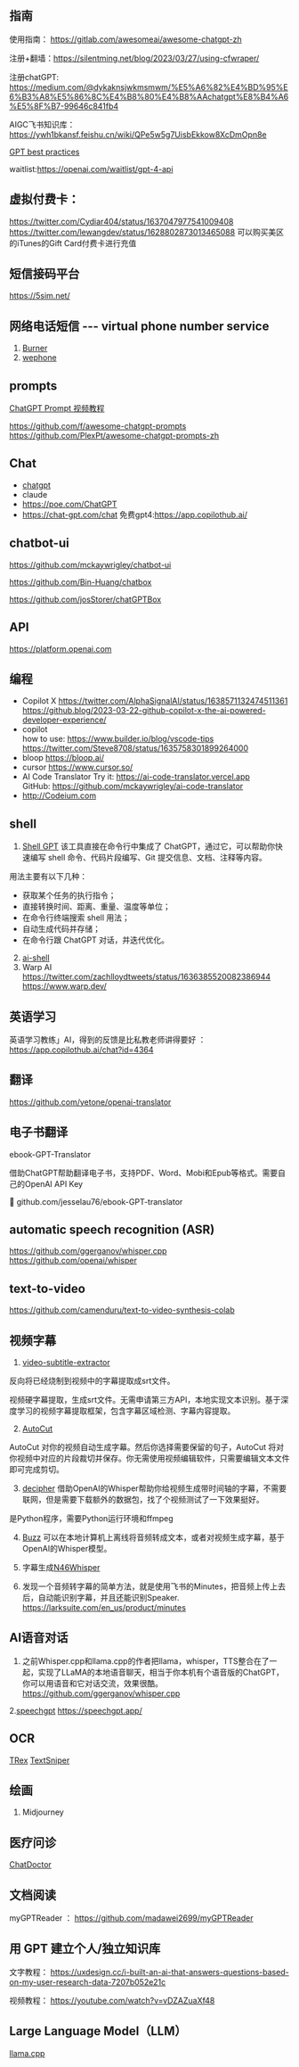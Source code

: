 ## 指南
使用指南： https://gitlab.com/awesomeai/awesome-chatgpt-zh

注册+翻墙：https://silentming.net/blog/2023/03/27/using-cfwraper/

注册chatGPT: https://medium.com/@dykaknsjwkmsmwm/%E5%A6%82%E4%BD%95%E6%B3%A8%E5%86%8C%E4%B8%80%E4%B8%AAchatgpt%E8%B4%A6%E5%8F%B7-99646c841fb4

AIGC飞书知识库： https://ywh1bkansf.feishu.cn/wiki/QPe5w5g7UisbEkkow8XcDmOpn8e

[GPT best practices](https://platform.openai.com/docs/guides/gpt-best-practices)

waitlist:https://openai.com/waitlist/gpt-4-api

## 虚拟付费卡：
https://twitter.com/Cydiar404/status/1637047977541009408
https://twitter.com/lewangdev/status/1628802873013465088
可以购买美区的iTunes的Gift Card付费卡进行充值

## 短信接码平台
https://5sim.net/

## 网络电话短信 --- virtual phone number service 
1. [Burner](https://www.burnerapp.com/)
2. [wephone](https://wephoneapp.co/)







## prompts

[ ChatGPT Prompt 视频教程](https://learn.deeplearning.ai/chatgpt-prompt-eng/lesson/2/guidelines)


https://github.com/f/awesome-chatgpt-prompts
https://github.com/PlexPt/awesome-chatgpt-prompts-zh




## Chat
- [chatgpt](https://chat.openai.com)
- claude
- https://poe.com/ChatGPT
- https://chat-gpt.com/chat
免费gpt4:https://app.copilothub.ai/


## chatbot-ui
https://github.com/mckaywrigley/chatbot-ui

https://github.com/Bin-Huang/chatbox

https://github.com/josStorer/chatGPTBox

## API
https://platform.openai.com

## 编程
- Copilot X
https://twitter.com/AlphaSignalAI/status/1638571132474511361
https://github.blog/2023-03-22-github-copilot-x-the-ai-powered-developer-experience/
- copilot  
how to use: https://www.builder.io/blog/vscode-tips   https://twitter.com/Steve8708/status/1635758301899264000
- bloop https://bloop.ai/  
- cursor https://www.cursor.so/ 
-  AI Code Translator
   Try it: https://ai-code-translator.vercel.app  
   GitHub: https://github.com/mckaywrigley/ai-code-translator
- http://Codeium.com 



## shell
1. [Shell GPT](github.com/TheR1D/shell_gpt)
该工具直接在命令行中集成了 ChatGPT，通过它，可以帮助你快速编写 shell 命令、代码片段编写、Git 提交信息、文档、注释等内容。

用法主要有以下几种：

- 获取某个任务的执行指令；
- 直接转换时间、距离、重量、温度等单位；
- 在命令行终端搜索 shell 用法；
- 自动生成代码并存储；
- 在命令行跟 ChatGPT 对话，并迭代优化。

2. [ai-shell](https://github.com/BuilderIO/ai-shell)  
3. Warp AI 
https://twitter.com/zachlloydtweets/status/1636385520082386944   
https://www.warp.dev/

## 英语学习
英语学习教练」AI，得到的反馈是比私教老师讲得要好 ：https://app.copilothub.ai/chat?id=4364

## 翻译
https://github.com/yetone/openai-translator 

## 电子书翻译
ebook-GPT-Translator

借助ChatGPT帮助翻译电子书，支持PDF、Word、Mobi和Epub等格式。需要自己的OpenAI API Key

🔗 github.com/jesselau76/ebook-GPT-translator 


## automatic speech recognition (ASR) 

https://github.com/ggerganov/whisper.cpp
https://github.com/openai/whisper

## text-to-video
https://github.com/camenduru/text-to-video-synthesis-colab
 
## 视频字幕

1. [video-subtitle-extractor](http://github.com/YaoFANGUK/video-subtitle-extractor)

反向将已经烧制到视频中的字幕提取成srt文件。

视频硬字幕提取，生成srt文件。无需申请第三方API，本地实现文本识别。基于深度学习的视频字幕提取框架，包含字幕区域检测、字幕内容提取。


2. [AutoCut](github.com/mli/autocut)

AutoCut 对你的视频自动生成字幕。然后你选择需要保留的句子，AutoCut 将对你视频中对应的片段裁切并保存。你无需使用视频编辑软件，只需要编辑文本文件即可完成剪切。

3. [decipher](github.com/dsymbol/decipher)
借助OpenAI的Whisper帮助你给视频生成带时间轴的字幕，不需要联网，但是需要下载额外的数据包，找了个视频测试了一下效果挺好。

是Python程序，需要Python运行环境和ffmpeg

4. [Buzz](http://github.com/chidiwilliams/buzz)
可以在本地计算机上离线将音频转成文本，或者对视频生成字幕，基于OpenAI的Whisper模型。

5. 字幕生成[N46Whisper](https://github.com/Ayanaminn/N46Whisper)

6. 发现一个音频转字幕的简单方法，就是使用飞书的Minutes，把音频上传上去后，自动能识别字幕，并且还能识别Speaker. https://larksuite.com/en_us/product/minutes


## AI语音对话
1. 之前Whisper.cpp和llama.cpp的作者把llama，whisper，TTS整合在了一起，实现了LLaMA的本地语音聊天，相当于你本机有个语音版的ChatGPT，你可以用语音和它对话交流，效果很酷。
https://github.com/ggerganov/whisper.cpp

2.[speechgpt](https://github.com/hahahumble/speechgpt) https://speechgpt.app/

## OCR

[TRex](https://github.com/amebalabs/TRex)
[TextSniper](https://textsniper.app/?continueFlag=9bd5d9031215cfb669b8ae72708f7318)


## 绘画
1. Midjourney

## 医疗问诊
[ChatDoctor](https://github.com/Kent0n-Li/ChatDoctor)

## 文档阅读
myGPTReader ： https://github.com/madawei2699/myGPTReader

## 用 GPT 建立个人/独立知识库

文字教程：
https://uxdesign.cc/i-built-an-ai-that-answers-questions-based-on-my-user-research-data-7207b052e21c

视频教程：
https://youtube.com/watch?v=vDZAZuaXf48

## Large Language Model（LLM）
[llama.cpp](https://github.com/ggerganov/llama.cpp)
